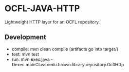 OCFL-JAVA-HTTP
==============

Lightweight HTTP layer for an OCFL repository.

Development
-----------
- compile: mvn clean compile (artifacts go into target/)
- test: mvn test
- run: mvn exec:java -Dexec.mainClass=edu.brown.library.repository.OcflHttp
